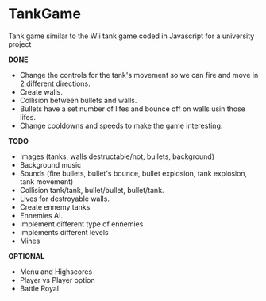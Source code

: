 # TankGame
Tank game similar to the Wii tank game coded in Javascript for a university project

**DONE**

- Change the controls for the tank's movement so we can fire and move in 2 different directions.
- Create walls.
- Collision between bullets and walls.
- Bullets have a set number of lifes and bounce off on walls usin those lifes.
- Change cooldowns and speeds to make the game interesting.

**TODO**

- Images (tanks, walls destructable/not, bullets, background)
- Background music
- Sounds (fire bullets, bullet's bounce, bullet explosion, tank explosion, tank movement)
- Collision tank/tank, bullet/bullet, bullet/tank.
- Lives for destroyable walls.
- Create ennemy tanks.
- Ennemies AI.
- Implement different type of ennemies
- Implements different levels
- Mines

**OPTIONAL**

- Menu and Highscores
- Player vs Player option
- Battle Royal
